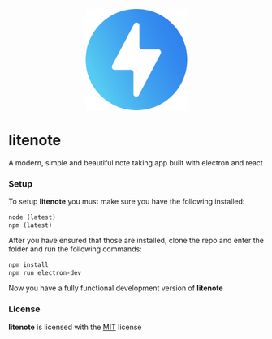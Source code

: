 <p align="center">
  <img width="200" src="./resources/logo.svg">
</p>

# litenote

A modern, simple and beautiful note taking app built with electron and react

### Setup

To setup **litenote** you must make sure you have the following installed:

```
node (latest)
npm (latest)
```

After you have ensured that those are installed, clone the repo and enter the folder and run the following commands:

```
npm install
npm run electron-dev
```

Now you have a fully functional development version of **litenote**

### License

**litenote** is licensed with the [MIT](LICENSE) license
